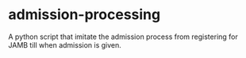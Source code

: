 # admission-processing

A python script that imitate the admission process from registering for JAMB till when admission is given.
